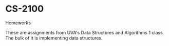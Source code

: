 # CS-2100
Homeworks

These are assignments from UVA's Data Structures and Algorithms 1 class. The bulk of it is implementing data structures. 
